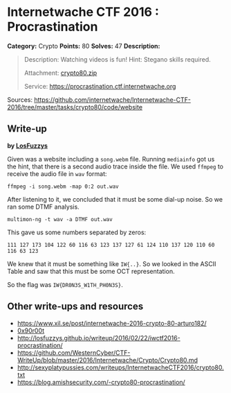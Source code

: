 # Internetwache CTF 2016 : Procrastination

**Category:** Crypto
**Points:** 80
**Solves:** 47
**Description:**

> Description: Watching videos is fun! Hint: Stegano skills required.
>
>
> Attachment: [crypto80.zip](./crypto80.zip)
>
>
> Service: <https://procrastination.ctf.internetwache.org>

Sources: <https://github.com/internetwache/Internetwache-CTF-2016/tree/master/tasks/crypto80/code/website>

## Write-up

**by [LosFuzzys](https://hack.more.systems)**

Given was a website including a `song.webm` file. Running `mediainfo` got us the hint,
that there is a second audio trace inside the file.
We used `ffmpeg` to receive the audio file in `wav` format:

```
ffmpeg -i song.webm -map 0:2 out.wav
```

After listening to it, we concluded that it must be some dial-up noise. So we ran some DTMF analysis.

```
multimon-ng -t wav -a DTMF out.wav
```

This gave us some numbers separated by zeros:

```
111 127 173 104 122 60 116 63 123 137 127 61 124 110 137 120 110 60 116 63 123
```

We knew that it must be something like `IW{..}`.
So we looked in the ASCII Table and saw that this must be some OCT representation.


So the flag was `IW{DR0N3S_W1TH_PH0N3S}`.


## Other write-ups and resources

* <https://www.xil.se/post/internetwache-2016-crypto-80-arturo182/>
* [0x90r00t](https://0x90r00t.com/2016/02/22/internetwache-ctf-2016-crypto-80-procrastination-write-up/)
* <http://losfuzzys.github.io/writeup/2016/02/22/iwctf2016-procrastination/>
* <https://github.com/WesternCyber/CTF-WriteUp/blob/master/2016/Internetwache/Crypto/Crypto80.md>
* <http://sexyplatypussies.com/writeups/InternetwacheCTF2016/crypto80.txt>
* <https://blog.amishsecurity.com/-crypto80-procrastination/>
